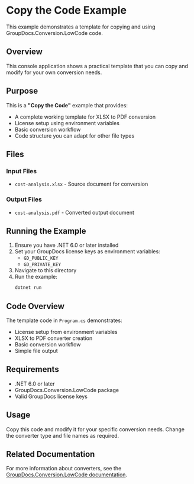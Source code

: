 # Copy the Code Example

This example demonstrates a template for copying and using GroupDocs.Conversion.LowCode code.

## Overview

This console application shows a practical template that you can copy and modify for your own conversion needs.

## Purpose

This is a **"Copy the Code"** example that provides:
- A complete working template for XLSX to PDF conversion
- License setup using environment variables
- Basic conversion workflow
- Code structure you can adapt for other file types

## Files

### Input Files
- `cost-analysis.xlsx` - Source document for conversion

### Output Files
- `cost-analysis.pdf` - Converted output document

## Running the Example

1. Ensure you have .NET 6.0 or later installed
2. Set your GroupDocs license keys as environment variables:
   - `GD_PUBLIC_KEY`
   - `GD_PRIVATE_KEY`
3. Navigate to this directory
4. Run the example:
   ```bash
   dotnet run
   ```

## Code Overview

The template code in `Program.cs` demonstrates:
- License setup from environment variables
- XLSX to PDF converter creation
- Basic conversion workflow
- Simple file output

## Requirements

- .NET 6.0 or later
- GroupDocs.Conversion.LowCode package
- Valid GroupDocs license keys

## Usage

Copy this code and modify it for your specific conversion needs. Change the converter type and file names as required.

## Related Documentation

For more information about converters, see the [GroupDocs.Conversion.LowCode documentation](https://docs.groupdocs.net/conversion/developer-guide/).
